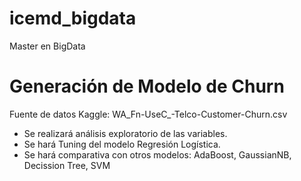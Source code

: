 # icemd_bigdata
Master en BigData

# Generación de Modelo de Churn
Fuente de datos Kaggle: WA_Fn-UseC_-Telco-Customer-Churn.csv

* Se realizará análisis exploratorio de las variables.
* Se hará Tuning del modelo Regresión Logística.
* Se hará comparativa con otros modelos: AdaBoost, GaussianNB, Decission Tree, SVM
